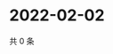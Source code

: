 # 2022-02-02

共 0 条

<!-- BEGIN WEIBO -->
<!-- 最后更新时间 Wed Feb 02 2022 20:13:47 GMT+0800 (China Standard Time) -->

<!-- END WEIBO -->
